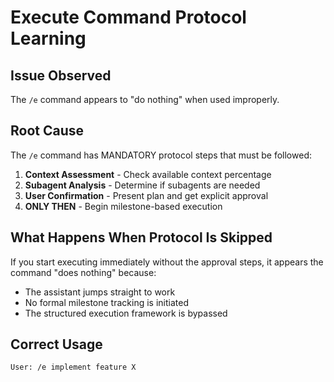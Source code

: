 # Execute Command Protocol Learning

## Issue Observed
The `/e` command appears to "do nothing" when used improperly.

## Root Cause
The `/e` command has MANDATORY protocol steps that must be followed:

1. **Context Assessment** - Check available context percentage
2. **Subagent Analysis** - Determine if subagents are needed
3. **User Confirmation** - Present plan and get explicit approval
4. **ONLY THEN** - Begin milestone-based execution

## What Happens When Protocol Is Skipped
If you start executing immediately without the approval steps, it appears the command "does nothing" because:
- The assistant jumps straight to work
- No formal milestone tracking is initiated
- The structured execution framework is bypassed

## Correct Usage
```
User: /e implement feature X
